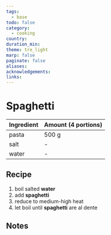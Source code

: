 ```yaml
---
tags:
  - base
todo: false
category:
  - cooking
country: 
duration_min: 
theme: tre_light
marp: false
paginate: false
aliases: 
acknowledgements: 
links:
---
```



# Spaghetti

|Ingredient|Amount (4 portions)|
| :- | :- |
|pasta|500 g|
|salt|-|
|water|-|

## Recipe
1. boil salted **water**
1. add **spaghetti**
1. reduce to medium-high heat
1. let boil until **spaghetti** are al dente

## Notes
